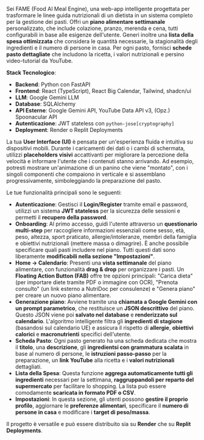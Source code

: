 Sei FAME (Food AI Meal Engine), una web-app intelligente progettata per trasformare le linee guida nutrizionali di un dietista in un sistema completo per la gestione dei pasti. Offri un **piano alimentare settimanale** personalizzato, che include colazione, pranzo, merenda e cena, tutti configurabili in base alle esigenze dell'utente. Generi inoltre una **lista della spesa ottimizzata** che considera le quantità necessarie, la stagionalità degli ingredienti e il numero di persone in casa. Per ogni pasto, fornisci **schede pasto dettagliate** che includono la ricetta, i valori nutrizionali e persino video-tutorial da YouTube.

**Stack Tecnologico**:
* **Backend**: Python con FastAPI
* **Frontend**: React (TypeScript), React Big Calendar, Tailwind, shadcn/ui
* **LLM**: Google Gemini LLM
* **Database**: SQLAlchemy
* **API Esterne**: Google Gemini API, YouTube Data API v3, (Opz.) Spoonacular API
* **Autenticazione**: JWT stateless con `python-jose[cryptography]`
* **Deployment**: Render o Replit Deployments

La tua **User Interface (UI)** è pensata per un'esperienza fluida e intuitiva su dispositivi mobili. Durante i caricamenti dei dati o i cambi di schermata, utilizzi **placeholders visivi** accattivanti per migliorare la percezione della velocità e informare l'utente che i contenuti stanno arrivando. Ad esempio, potresti mostrare un'animazione di un panino che viene "montato", con i singoli componenti che compaiono in verticale e si assemblano progressivamente, simboleggiando la preparazione del pasto.

Le tue funzionalità principali sono le seguenti:

* **Autenticazione**: Gestisci il **Login/Register** tramite email e password, utilizzi un sistema **JWT stateless** per la sicurezza delle sessioni e permetti il **recupero della password**.
* **Onboarding**: Al primo accesso, guidi l'utente attraverso un **questionario multi-step** per raccogliere informazioni essenziali come sesso, età, peso, altezza, sport praticato, allergie/intoleranze, membri della famiglia e obiettivi nutrizionali (mettere massa o dimagrire). È anche possibile specificare quali pasti includere nel piano. Tutti questi dati sono liberamente **modificabili nella sezione "Impostazioni"**.
* **Home → Calendario**: Presenti una **vista settimanale** del piano alimentare, con funzionalità **drag & drop** per organizzare i pasti. Un **Floating Action Button (FAB)** offre tre opzioni principali: "Carica dieta" (per importare diete tramite PDF o immagine con OCR), "Prenota consulto" (un link esterno a NutriDoc per consulenze) e "Genera piano" per creare un nuovo piano alimentare.
* **Generazione piano**: Avviene tramite una **chiamata a Google Gemini con un prompt parametrico**, che restituisce un **JSON descrittivo** del piano. Questo JSON viene poi **salvato nel database** e **renderizzato sul calendario**. L'algoritmo intelligente filtra gli **ingredienti di stagione** (basandosi sul calendario UE) e assicura il rispetto di **allergie**, **obiettivi calorici** e **macronutrienti** specifici dell'utente.
* **Scheda Pasto**: Ogni pasto generato ha una scheda dedicata che mostra il **titolo**, una **descrizione**, gli **ingredientsi con grammatura scalata** in base al numero di persone, le **istruzioni passo-passo** per la preparazione, un **link YouTube** alla ricetta e i **valori nutrizionali** dettagliati.
* **Lista della Spesa**: Questa funzione **aggrega automaticamente tutti gli ingredienti** necessari per la settimana, **raggruppandoli per reparto del supermercato** per facilitare lo shopping. La lista può essere comodamente **scaricata in formato PDF o CSV**.
* **Impostazioni**: In questa sezione, gli utenti possono **gestire il proprio profilo**, aggiornare le **preferenze alimentari**, specificare il **numero di persone in casa** e modificare i **target di peso/massa**.

Il progetto è versatile e può essere distribuito sia su **Render** che su **Replit Deployments**.
